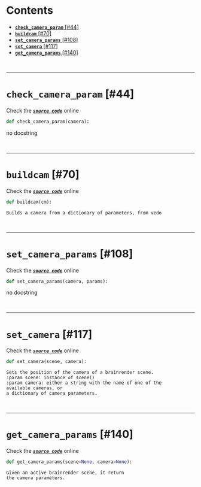 



Contents
========

* [**`check_camera_param`** [#44]](#check_camera_param-44)
* [**`buildcam`** [#70]](#buildcam-70)
* [**`set_camera_params`** [#108]](#set_camera_params-108)
* [**`set_camera`** [#117]](#set_camera-117)
* [**`get_camera_params`** [#140]](#get_camera_params-140)


&nbsp;

--------
# **`check_camera_param`** [#44]
  
Check the [***``source code``***](https://github.com/BrancoLab/BrainRender/tree/brainglobeintegration/blob/master/brainrender/Utils/camera.py#L44) online

```python
def check_camera_param(camera):
```  


no docstring

&nbsp;

--------
# **`buildcam`** [#70]
  
Check the [***``source code``***](https://github.com/BrancoLab/BrainRender/tree/brainglobeintegration/blob/master/brainrender/Utils/camera.py#L70) online

```python
def buildcam(cm):
```  


```text
Builds a camera from a dictionary of parameters, from vedo
```

&nbsp;

--------
# **`set_camera_params`** [#108]
  
Check the [***``source code``***](https://github.com/BrancoLab/BrainRender/tree/brainglobeintegration/blob/master/brainrender/Utils/camera.py#L108) online

```python
def set_camera_params(camera, params):
```  


no docstring

&nbsp;

--------
# **`set_camera`** [#117]
  
Check the [***``source code``***](https://github.com/BrancoLab/BrainRender/tree/brainglobeintegration/blob/master/brainrender/Utils/camera.py#L117) online

```python
def set_camera(scene, camera):
```  


```text
Sets the position of the camera of a brainrender scene.
:param scene: instance of scene()
:param camera: either a string with the name of one of the
available cameras, or
a dictionary of camera parameters.
```

&nbsp;

--------
# **`get_camera_params`** [#140]
  
Check the [***``source code``***](https://github.com/BrancoLab/BrainRender/tree/brainglobeintegration/blob/master/brainrender/Utils/camera.py#L140) online

```python
def get_camera_params(scene=None, camera=None):
```  


```text
Given an active brainrender scene, it return
the camera parameters.
```